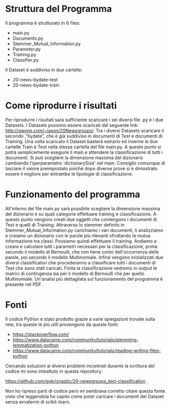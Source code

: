 # Struttura del Programma

Il programma è strutturato in 6 files:

- main.py
- Documents.py
- Stemmer_Mutual_Information.py
- Parameter.py
- Training.py
- Classifier.py

Il Dataset è suddiviso in due cartelle:

- 20-news-bydate-test
- 20-news-bydate-train

# Come riprodurre i risultati

Per riprodurre i risultati sarà sufficiente scaricare i sei diversi file .py e i due Datasets. I Datasets possono essere scaricati dal seguente link: http://qwone.com/~jason/20Newsgroups/. Tra i diversi Datasets scaricare il secondo ,"bydate", che è già suddiviso in documenti di Test e documenti di Training. Una volta scaricato il Dataset basterà estrarlo ed inserire le due cartelle Train e Test nella stessa cartella del file main.py. A questo punto si potrà semplicemente eseguire il main e attendere la classificazione di tutti i documenti. Si può scegliere la dimensione massima del dizionario cambiando l'iperparametro 'dictionarySize' nel main. Consiglio comunque di lasciare il valore preimpostato poichè dopo diverse prove si è dimostrato essere il migliore per entrambe le tipologie di classificazione.

# Funzionamento del programma

All'interno del file main.py sarà possibile scegliere la dimensione massima del dizionario e su quali categorie effettuare training e classificazione. A questo punto vengono creati due oggetti che contengono i documenti di Test e quelli di Training. Attraverso lo stemmer definito in Stemmer_Mutual_Information.py carichiamo i vari documenti, li analizziamo e creiamo un dizionario con le parole più rilevanti sfruttando la mutua informazione tra classi. Possiamo quindi effettuare il training. Andiamo a creare e calcolare tutti i parametri necessari per la classificazione, prima secondo il modello di Bernoulli, che non tiene conto dell'occorrenza delle parole, poi secondo il modello Multinomiale. Infine vengono inizializzati due diversi classificatori che procederanno a classificare tutti i documenti di Test che sono stati caricati. Finita la classificazione vedremo in output le matrici di contingenza sia per il modello di Bernoulli che per quello Multinomiale. Un'analisi più  dettagliata sul funzionamento del programma è presente nel PDF.

# Fonti

Il codice Python è stato prodotto grazie a varie spiegazioni trovate sulla rete, tra queste le più utili provengono da queste fonti:

- <https://stackoverflow.com/>
- <https://www.datacamp.com/community/tutorials/stemming-lemmatization-python>
- <https://www.datacamp.com/community/tutorials/reading-writing-files-python>

Cercando soluzioni ai diversi problemi incontrati durante la scrittura del codice mi sono imbattuto in questa repository:

https://github.com/gokriznastic/20-newsgroups_text-classification . 

Non ho ripreso parti di codice però mi sembrava corretto citare questa fonte visto che leggendola ho capito come poter caricare i documenti del Dataset senza avvalermi di scikit-learn.
